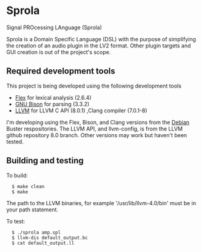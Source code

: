 # Sprola

Signal PROcessing LAnguage (Sprola)

Sprola is a Domain Specific Language (DSL) with the purpose of simplifying
the creation of an audio plugin in the LV2 format. Other plugin targets and GUI creation is out of the project's scope.

## Required development tools

This project is being developed using the following development tools
* [Flex](https://github.com/westes/flex) for lexical analysis (2.6.4)
* [GNU Bison](https://www.gnu.org/software/bison/) for parsing (3.3.2)
* [LLVM](https://llvm.org/) for LLVM C API (8.0.1) ,Clang compiler (7.0.1-8)

I'm developing using the Flex, Bison, and Clang versions from the [Debian](https://www.debian.org/) Buster respositories. The LLVM API, and llvm-config, is from the LLVM github repository 8.0 branch. Other versions may work but haven't been tested.

## Building and testing
To build:

```
  $ make clean
  $ make
```

The path to the LLVM binaries, for example '/usr/lib/llvm-4.0/bin' must be in your path statement.

To test:
```
  $ ./sprola amp.spl
  $ llvm-dis default_output.bc
  $ cat default_output.ll
```
